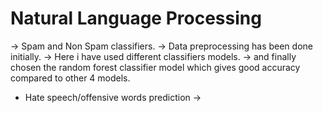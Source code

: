 # Natural Language Processing
-> Spam and Non Spam classifiers.
-> Data preprocessing has been done initially.
-> Here i have used different classifiers  models.
-> and finally chosen the random forest classifier model which gives good accuracy compared to other 4 models.
* Hate speech/offensive words prediction
  -> 
